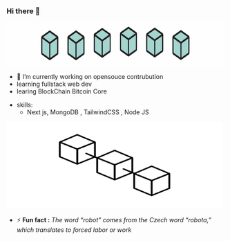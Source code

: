 ### Hi there :wave:
<img src="https://github.com/6D-pixel/6D-pixel/blob/main/a1%20(2).gif" width="1000" height="100" />

- 🔭 I’m currently working on opensouce contrubution
- learning fullstack web dev
- learing BlockChain Bitcoin Core
* skills:
  *  Next js, MongoDB , TailwindCSS , Node JS

<img src="https://github.com/6D-pixel/6D-pixel/blob/main/a2.gif" width="500" height="200" />

- ⚡ <b>Fun fact :</b> <i> The word “robot” comes from the Czech word “robota,” which translates to forced labor or work</i>
         
